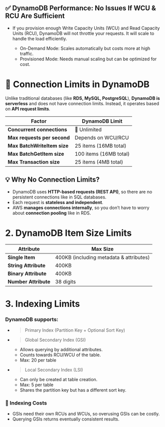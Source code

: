 ## ✅ DynamoDB Performance: No Issues If WCU & RCU Are Sufficient
- If you provision enough Write Capacity Units (WCU) and Read Capacity Units (RCU), DynamoDB will not throttle your requests. It will scale to handle the load efficiently.

  - On-Demand Mode: Scales automatically but costs more at high traffic.
  - Provisioned Mode: Needs manual scaling but can be optimized for cost.

# 🔗 Connection Limits in DynamoDB  

Unlike traditional databases (like **RDS, MySQL, PostgreSQL**), **DynamoDB is serverless** and does not have connection limits. Instead, it operates based on **API request limits**.  

| **Factor**               | **DynamoDB Limit**                  |
|--------------------------|------------------------------------|
| **Concurrent connections** | 🚀 Unlimited                     |
| **Max requests per second** | Depends on WCU/RCU               |
| **Max BatchWriteItem size** | 25 items (16MB total)           |
| **Max BatchGetItem size** | 100 items (16MB total)           |
| **Max Transaction size** | 25 items (4MB total)             |

## 💡 Why No Connection Limits?  
- DynamoDB uses **HTTP-based requests (REST API)**, so there are no persistent connections like in SQL databases.  
- Each request is **stateless and independent**.  
- AWS **manages connections internally**, so you don’t have to worry about **connection pooling** like in RDS.  

# 2. DynamoDB Item Size Limits

| Attribute            | Max Size                                      |
|----------------------|----------------------------------------------|
| **Single Item**      | 400KB (including metadata & attributes)      |
| **String Attribute** | 400KB                                        |
| **Binary Attribute** | 400KB                                        |
| **Number Attribute** | 38 digits                                    |


# 3. Indexing Limits
###  DynamoDB supports:
- >Primary Index (Partition Key + Optional Sort Key)
- >Global Secondary Index (GSI)
   - Allows querying by additional attributes.
   - Counts towards RCU/WCU of the table.
   - Max: 20 per table
- >Local Secondary Index (LSI)
   - Can only be created at table creation.
   - Max: 5 per table
   - Shares the partition key but has a different sort key.
### 🚨 Indexing Costs
- GSIs need their own RCUs and WCUs, so overusing GSIs can be costly.
- Querying GSIs returns eventually consistent results.